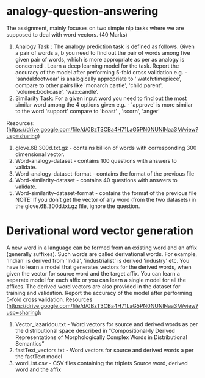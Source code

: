 # analogy-question-answering
The assignment, mainly focuses on two simple nlp tasks where we are supposed to deal
with word vectors. (40 Marks)
1. Analogy Task : The analogy prediction task is defined as follows. Given a pair of words a, b you need to find out the pair of words among five given pair of words, which is more appropriate as per as analogy is concerned . Learn a deep learning model for the task. Report the accuracy of the model after performing 5-fold cross validation
e.g. - 'sandal:footwear' is analogically appropriate to ‘​ watch:timepiece’,
compare to other pairs like 'monarch:castle', 'child:parent', 'volume:bookcase', 'wax:candle’.
2. Similarity Task: For a given input word you need to find out the most similar word among the 4 options given e.g. - 'approve' is more similar to the word 'support' compare to 'boast' , 'scorn', 'anger'

Resources: (https://drive.google.com/file/d/0BzT3CBa4H71LaG5PN0NUNlNaa3M/view?usp=sharing)
1. glove.6B.300d.txt.gz - contains billion of words with corresponding 300 dimensional vector.
2. Word-analogy-dataset - contains 100 questions with answers to validate.
3. Word-analogy-dataset-format - contains the format of the previous file
4. Word-similarity-dataset - contains 40 questions with answers to validate.
5. Word-similarity-dataset-format - contains the format of the previous file
NOTE: If you don’t get the vector of any word (from the two datasets) in the glove.6B.300d.txt.gz file, ignore the question.

# Derivational word vector generation 
A new word in a language can be formed from an existing word and an affix (generally suffixes). Such words are called derivational words. For example, 'Indian' is derived from 'India', 'industrialist' is derived 'industry' etc. You have to learn a model that generates vectors for the derived words, when given the vector for source word and the target affix. You can learn a separate model for each affix or you can learn a single model for all the affixes. The derived word vectors are also provided in the dataset for training and validation. Report the accuracy of the model after performing 5-fold cross validation.
Resources (https://drive.google.com/file/d/0BzT3CBa4H71LaG5PN0NUNlNaa3M/view?usp=sharing): 
1. Vector_lazaridou.txt - Word vectors for source and derived words as per the distributional space described in “Compositional-ly Derived Representations of Morphologically Complex Words in Distributional Semantics”
2. fastText_vectors.txt - Word vectors for source and derived words a per the fastText model 
3. wordList.csv - CSV files containing the triplets Source word, derived word and the affix
